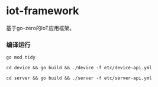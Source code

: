 # iot-framework

基于go-zero的IoT应用框架。

### 编译运行

```shell
go mod tidy

cd device && go build && ./device -f etc/device-api.yml

cd server && go build && ./server -f etc/server-api.yml
```
